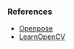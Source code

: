 ### References
* [Openpose](https://github.com/CMU-Perceptual-Computing-Lab/openpose)
* [LearnOpenCV](https://www.learnopencv.com/deep-learning-based-human-pose-estimation-using-opencv-cpp-python/)

